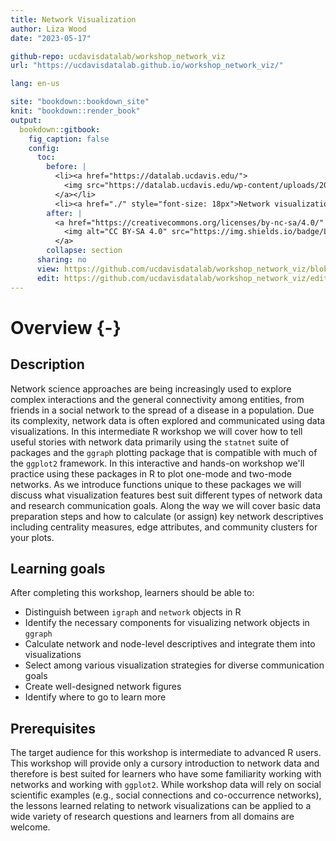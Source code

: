 ```yaml
---
title: Network Visualization
author: Liza Wood
date: "2023-05-17"

github-repo: ucdavisdatalab/workshop_network_viz
url: "https://ucdavisdatalab.github.io/workshop_network_viz/"

lang: en-us

site: "bookdown::bookdown_site"
knit: "bookdown::render_book"
output:
  bookdown::gitbook:
    fig_caption: false
    config:
      toc:
        before: |
          <li><a href="https://datalab.ucdavis.edu/">
            <img src="https://datalab.ucdavis.edu/wp-content/uploads/2019/07/datalab-logo-full-color-rgb-1.png" style="height: 100%; width: 100%; object-fit: contain" />
          </a></li>
          <li><a href="./" style="font-size: 18px">Network visualization</a></li>
        after: |
          <a href="https://creativecommons.org/licenses/by-nc-sa/4.0/" target="_blank">
            <img alt="CC BY-SA 4.0" src="https://img.shields.io/badge/License-CC%20BY--NC--SA%204.0-lightgrey.svg" style="float: right; padding-right: 10px;" />
          </a>
        collapse: section
      sharing: no
      view: https://github.com/ucdavisdatalab/workshop_network_viz/blob/master/%s
      edit: https://github.com/ucdavisdatalab/workshop_network_viz/edit/master/%s
---
```


# Overview {-}

## Description  

Network science approaches are being increasingly used to explore complex interactions and the general connectivity among entities, from friends in a social network to the spread of a disease in a population. Due its complexity, network data is often explored and communicated using data visualizations. In this intermediate R workshop we will cover how to tell useful stories with network data primarily using the `statnet` suite of packages and the `ggraph` plotting package that is compatible with much of the `ggplot2` framework. In this interactive and hands-on workshop we'll practice using these packages in R to plot one-mode and two-mode networks. As we introduce functions unique to these packages we will discuss what visualization features best suit different types of network data and research communication goals. Along the way we will cover basic data preparation steps and how to calculate (or assign) key network descriptives including centrality measures, edge attributes, and community clusters for your plots.

## Learning goals 

After completing this workshop, learners should be able to:  

- Distinguish between `igraph` and `network` objects in R
- Identify the necessary components for visualizing network objects in `ggraph`
- Calculate network and node-level descriptives and integrate them into visualizations
- Select among various visualization strategies for diverse communication goals
- Create well-designed network figures 
- Identify where to go to learn more  


## Prerequisites

The target audience for this workshop is intermediate to advanced R users. This workshop will provide only a cursory introduction to network data and therefore is best suited for learners who have some familiarity working with networks and working with `ggplot2`. While workshop data will rely on social scientific examples (e.g., social connections and co-occurrence networks), the lessons learned relating to network visualizations can be applied to a wide variety of research questions and learners from all domains are welcome.
